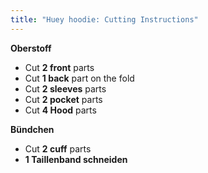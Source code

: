 ```yaml
---
title: "Huey hoodie: Cutting Instructions"
---
```


**Oberstoff**

- Cut **2 front** parts
- Cut **1 back** part on the fold
- Cut **2 sleeves** parts
- Cut **2 pocket** parts
- Cut **4 Hood** parts

**Bündchen**

- Cut **2 cuff** parts
- **1 Taillenband schneiden**

